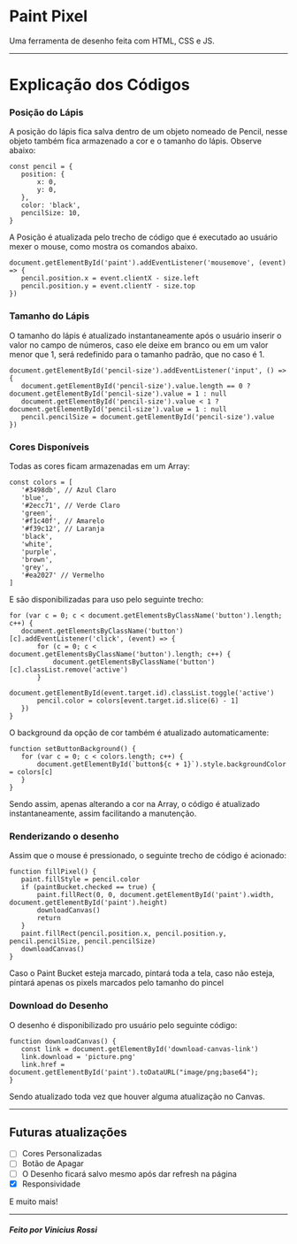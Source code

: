 # Paint Pixel

 Uma ferramenta de desenho feita com HTML, CSS e JS.
 ***
 
 # Explicação dos Códigos
 
 ### Posição do Lápis
 
 A posição do lápis fica salva dentro de um objeto nomeado de Pencil, nesse objeto também fica armazenado a cor e o tamanho do lápis. Observe abaixo:
 
 ```
 const pencil = {
    position: {
        x: 0,
        y: 0,
    },
    color: 'black',
    pencilSize: 10,
}
 ```
 A Posição é atualizada pelo trecho de código que é executado ao usuário mexer o mouse, como mostra os comandos abaixo.
 ```
 document.getElementById('paint').addEventListener('mousemove', (event) => {
    pencil.position.x = event.clientX - size.left
    pencil.position.y = event.clientY - size.top
})
 ```
 
 ### Tamanho do Lápis
 
 O tamanho do lápis é atualizado instantaneamente após o usuário inserir o valor no campo de números, caso ele deixe em branco ou em um valor menor que 1, será redefinido para o tamanho padrão, que no caso é 1.
 ```
 document.getElementById('pencil-size').addEventListener('input', () => {
    document.getElementById('pencil-size').value.length == 0 ? document.getElementById('pencil-size').value = 1 : null
    document.getElementById('pencil-size').value < 1 ? document.getElementById('pencil-size').value = 1 : null
    pencil.pencilSize = document.getElementById('pencil-size').value
})
 ```
 ### Cores Disponíveis
 Todas as cores ficam armazenadas em um Array:
 ```
 const colors = [
    '#3498db', // Azul Claro
    'blue',
    '#2ecc71', // Verde Claro
    'green',
    '#f1c40f', // Amarelo
    '#f39c12', // Laranja
    'black',
    'white',
    'purple',
    'brown',
    'grey',
    '#ea2027' // Vermelho
]
 ```
 E são disponibilizadas para uso pelo seguinte trecho:
 ```
 for (var c = 0; c < document.getElementsByClassName('button').length; c++) {
    document.getElementsByClassName('button')[c].addEventListener('click', (event) => {
        for (c = 0; c < document.getElementsByClassName('button').length; c++) {
            document.getElementsByClassName('button')[c].classList.remove('active')
        }
        document.getElementById(event.target.id).classList.toggle('active')
        pencil.color = colors[event.target.id.slice(6) - 1]
    })
}
 ```
 O background da opção de cor também é atualizado automaticamente:
 ```
 function setButtonBackground() {
    for (var c = 0; c < colors.length; c++) {
        document.getElementById(`button${c + 1}`).style.backgroundColor = colors[c]
    }
}
 ```
 Sendo assim, apenas alterando a cor na Array, o código é atualizado instantaneamente, assim facilitando a manutenção.
 ### Renderizando o desenho
 Assim que o mouse é pressionado, o seguinte trecho de código é acionado:
 
 ```
 function fillPixel() {
    paint.fillStyle = pencil.color
    if (paintBucket.checked == true) {
        paint.fillRect(0, 0, document.getElementById('paint').width, document.getElementById('paint').height)
        downloadCanvas()
        return
    }
    paint.fillRect(pencil.position.x, pencil.position.y, pencil.pencilSize, pencil.pencilSize)
    downloadCanvas()
}
 ```
 Caso o Paint Bucket esteja marcado, pintará toda a tela, caso não esteja, pintará apenas os pixels marcados pelo tamanho do pincel
 ### Download do Desenho
 O desenho é disponibilizado pro usuário pelo seguinte código:
 ```
 function downloadCanvas() {
    const link = document.getElementById('download-canvas-link')
    link.download = 'picture.png'
    link.href = document.getElementById('paint').toDataURL("image/png;base64");
}
 ```
 Sendo atualizado toda vez que houver alguma atualização no Canvas.
 ***
 ## Futuras atualizações
 - [ ] Cores Personalizadas
 - [ ] Botão de Apagar
 - [ ] O Desenho ficará salvo mesmo após dar refresh na página
 - [x] Responsividade
 
 E muito mais!
***
##### Feito por Vinicius Rossi
